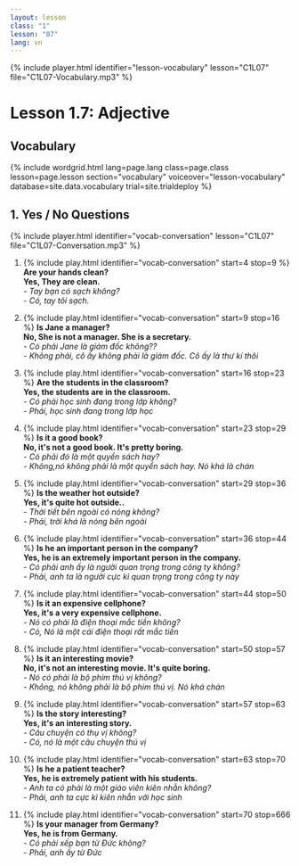 ```yaml
---
layout: lesson
class: "1"
lesson: "07"
lang: vn
---
```



{% include player.html identifier="lesson-vocabulary" lesson="C1L07" file="C1L07-Vocabulary.mp3" %}
# Lesson 1.7: Adjective


## Vocabulary


{% include wordgrid.html lang=page.lang
		class=page.class 
		lesson=page.lesson 
		section="vocabulary"
		voiceover="lesson-vocabulary"
		database=site.data.vocabulary 
		trial=site.trialdeploy %}


## 1. Yes / No Questions 
{% include player.html identifier="vocab-conversation" lesson="C1L07" file="C1L07-Conversation.mp3" %}

1. {% include play.html identifier="vocab-conversation" start=4 stop=9 %} **Are your hands clean?**     
**Yes, They are clean.**   
*- Tay bạn có sạch không?*    
*- Có, tay tôi sạch.*  

2. {% include play.html identifier="vocab-conversation" start=9 stop=16 %} **Is Jane a manager?**  
**No, She is not a manager. She is a secretary.**  
*- Có phải Jane là giám đốc không??*  
*- Không phải, cô ấy không phải là giám đốc. Cô ấy là thư kí thôi*  

3. {% include play.html identifier="vocab-conversation" start=16 stop=23 %} **Are the students in the classroom?**   
**Yes, the students are in the classroom.**  
*- Có phải học sinh đang trong lớp không?*  
*- Phải, học sinh đang trong lớp học*  

4. {% include play.html identifier="vocab-conversation" start=23 stop=29 %} **Is it a good book?**  
**No, it's not a good book. It's pretty boring.**  
*- Có phải đó là một quyển sách hay?*  
*- Không,nó không phải là một quyển sách hay. Nó khá là chán*  

5. {% include play.html identifier="vocab-conversation" start=29 stop=36 %} **Is the weather hot outside?**   
**Yes, it's quite hot outside..**   
*- Thời tiết bên ngoài có nóng không?*  
*- Phải, trời khá là nóng bên ngoài*  

6. {% include play.html identifier="vocab-conversation" start=36 stop=44 %} **Is he an important person in the company?**   
**Yes, he is an extremely important person in the company.**  
*- Có phải anh ấy là người quan trọng trong công ty không?*  
*- Phải, anh ta là người cực kì quan trọng trong công ty này*  

7. {% include play.html identifier="vocab-conversation" start=44 stop=50 %} **Is it an expensive cellphone?**   
**Yes, it's a very expensive cellphone.**  
*- Nó có phải là điện thoại mắc tiền không?*  
*- Có, Nó là một cái điện thoại rất mắc tiền*  
  
8. {% include play.html identifier="vocab-conversation" start=50 stop=57 %} **Is it an interesting movie?**   
**No, it's not an interesting movie. It's quite boring.**  
*- Nó có phải là bộ phim thú vị không?*  
*- Không, nó không phải là bộ phim thú vị. Nó khá chán*  
  
9. {% include play.html identifier="vocab-conversation" start=57 stop=63 %} **Is the story interesting?**  
**Yes, it's an interesting story.**  
*- Câu chuyện có thụ vị không?*  
*- Có, nó là một câu chuyện thú vị*  
  
10. {% include play.html identifier="vocab-conversation" start=63 stop=70 %} **Is he a patient teacher?**  
**Yes, he is extremely patient with his students.**  
*- Anh ta có phải là một giáo viên kiên nhẫn không?*  
*- Phải, anh ta cực kì kiên nhẫn với học sinh*  
  
11. {% include play.html identifier="vocab-conversation" start=70 stop=666 %} **Is your manager from Germany?**  
**Yes, he is from Germany.**  
*- Có phải xếp bạn từ Đức không?*  
*- Phải, anh ấy từ Đức*  
